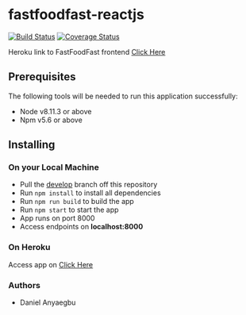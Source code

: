 # fastfoodfast-reactjs

[![Build Status](https://travis-ci.com/daniellamarr/fastfoodfast-reactjs.svg?branch=develop)](https://travis-ci.com/daniellamarr/fastfoodfast-reactjs)
[![Coverage Status](https://coveralls.io/repos/github/daniellamarr/fastfoodfast-reactjs/badge.svg?branch=develop)](https://coveralls.io/github/daniellamarr/fastfoodfast-reactjs?branch=develop)

Heroku link to FastFoodFast frontend
[Click Here](https://fastfoodfast-reactjs.herokuapp.com)

## Prerequisites

The following tools will be needed to run this application successfully:

- Node v8.11.3 or above
- Npm v5.6 or above

## Installing

### On your Local Machine

- Pull the [develop](https://github.com/daniellamarr/fast-food-fast) branch off this repository
- Run `npm install` to install all dependencies
- Run `npm run build` to build the app
- Run `npm start` to start the app
- App runs on port 8000
- Access endpoints on **localhost:8000**

### On Heroku

Access app on [Click Here](https://fastfoodfast-reactjs.herokuapp.com)

### Authors

- Daniel Anyaegbu
